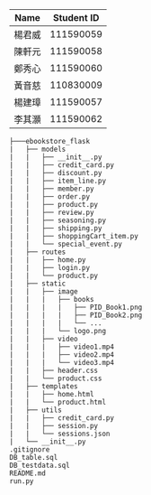 | Name       | Student ID  |
|------------|-------------|
| 楊君威    | 111590059   |
| 陳軒元    | 111590058   |
| 鄭秀心    | 111590060   |
| 黃音慈    | 110830009   |
| 楊建璋    | 111590057   |
| 李其灝    | 111590062   |
```
├───ebookstore_flask
|   ├── models
|   |   ├── __init__.py
|   |   ├── credit_card.py
|   |   ├── discount.py
|   |   ├── item_line.py
|   |   ├── member.py
|   |   ├── order.py
|   |   ├── product.py
|   |   ├── review.py
|   |   ├── seasoning.py
|   |   ├── shipping.py
|   |   ├── shoppingCart_item.py
|   |   └── special_event.py
|   ├── routes
|   |   ├── home.py
|   |   ├── login.py
|   |   └── product.py
|   ├── static
|   |   ├── image
|   |   |   ├── books
|   |   |   |   ├── PID_Book1.png
|   |   |   |   ├── PID_Book2.png
|   |   |   |   └── ...
|   |   |   └── logo.png
|   |   ├── video
|   |   |   ├── video1.mp4
|   |   |   ├── video2.mp4
|   |   |   └── video3.mp4
|   |   ├── header.css
|   |   └── product.css
|   ├── templates
|   |   ├── home.html
|   |   └── product.html
|   ├── utils
|   |   ├── credit_card.py
|   |   ├── session.py
|   |   └── sessions.json
|   └── __init__.py
.gitignore
DB_table.sql
DB_testdata.sql
README.md
run.py
```
